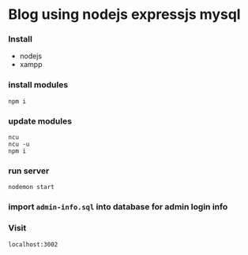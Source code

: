 # Blog using nodejs expressjs mysql




### Install 
- nodejs
- xampp

### install modules

``
npm i
``
### update modules

````
ncu
ncu -u
npm i
````

### run server

``
nodemon start
``

### import ``admin-info.sql`` into database for admin login info

### Visit 

``localhost:3002``
